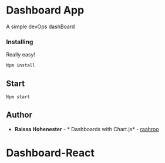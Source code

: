 # Dashboard App

A simple devOps dashBoard


### Installing

Really easy!

```
Npm install
```

## Start

```
Npm start
```

## Author

* **Raissa Hohenester** - * Dashboards with Chart.js* - [raahroo](https://github.com/raahroo)
# Dashboard-React
